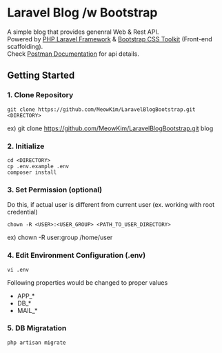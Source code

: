 # Laravel Blog /w Bootstrap

A simple blog that provides genenral Web & Rest API.  
Powered by [PHP Laravel Framework](https://laravel.com/) & [Bootstrap CSS Toolkit](https://getbootstrap.com/) (Front-end scaffolding).  
Check [Postman Documentation](https://documenter.getpostman.com/view/6527807/SzYgQaZe?version=latest) for api details.

## Getting Started

### 1. Clone Repository

```
git clone https://github.com/MeowKim/LaravelBlogBootstrap.git <DIRECTORY>
```

ex) git clone https://github.com/MeowKim/LaravelBlogBootstrap.git blog

### 2. Initialize

```
cd <DIRECTORY>
cp .env.example .env
composer install
```

### 3. Set Permission (optional)

Do this, if actual user is different from current user (ex. working with root credential)

```
chown -R <USER>:<USER_GROUP> <PATH_TO_USER_DIRECTORY>
```

ex) chown -R user:group /home/user

### 4. Edit Environment Configuration (.env)

```
vi .env
```

Following properties would be changed to proper values

-   APP\_\*
-   DB\_\*
-   MAIL\_\*

### 5. DB Migratation

```
php artisan migrate
```
